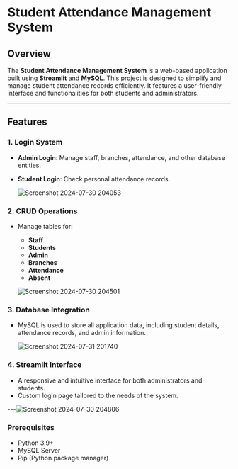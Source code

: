 # Student Attendance Management System

## Overview
The **Student Attendance Management System** is a web-based application built using **Streamlit** and **MySQL**. This project is designed to simplify and manage student attendance records efficiently. It features a user-friendly interface and functionalities for both students and administrators.

---



## Features
### 1. **Login System**
   - **Admin Login**: Manage staff, branches, attendance, and other database entities.
   - **Student Login**: Check personal attendance records.

     ![Screenshot 2024-07-30 204053](https://github.com/user-attachments/assets/b3f71c9d-117c-4079-b2bc-9228bd9c7a49)
     

### 2. **CRUD Operations**
   - Manage tables for:
     - **Staff**
     - **Students**
     - **Admin**
     - **Branches**
     - **Attendance**
     - **Absent**
    
     ![Screenshot 2024-07-30 204501](https://github.com/user-attachments/assets/8ef6f178-a9d1-4d0f-9fd2-039c803e8112)

     

### 3. **Database Integration**

   - MySQL is used to store all application data, including student details, attendance records, and admin information.

     ![Screenshot 2024-07-31 201740](https://github.com/user-attachments/assets/4d347b40-dfe7-4929-94ff-36fc76e312de)

### 4. **Streamlit Interface**
   - A responsive and intuitive interface for both administrators and students.
   - Custom login page tailored to the needs of the system.

---![Screenshot 2024-07-30 204806](https://github.com/user-attachments/assets/452344d8-926c-4382-8582-4e8cba2173d1)


### Prerequisites
- Python 3.9+
- MySQL Server
- Pip (Python package manager)





